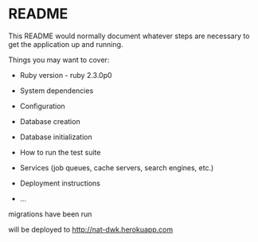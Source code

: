 # README

This README would normally document whatever steps are necessary to get the
application up and running.

Things you may want to cover:

* Ruby version - ruby 2.3.0p0

* System dependencies

* Configuration

* Database creation

* Database initialization

* How to run the test suite

* Services (job queues, cache servers, search engines, etc.)

* Deployment instructions

* ...  

migrations have been run

will be deployed to http://nat-dwk.herokuapp.com
